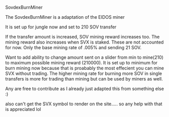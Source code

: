 SovdexBurnMiner

The SovdexBurnMiner is a adaptation of the EIDOS miner

It is set up for jungle now and set to 210 SOV transfer

If the transfer amount is increased, SOV mining reward increases too. The mining reward also increases when SVX is staked. These are not accounted for now. Only the base mining rate of .005% and sending 21 SOV.

Want to add ability to change amount sent on a slider from min to mine(210) to maximum possible mining reward (210000). It is set up to minimum for burn mining now because that is proabably the most effecient you can mine SVX without trading. The higher mining rate for burning more SOV in single transfers is more for trading than mining but can be used by miners as well.

Any are free to contribute as I already just adapted this from something else :)

also can't get the SVX symbol to render on the site..... so any help with that is appreciated lol



